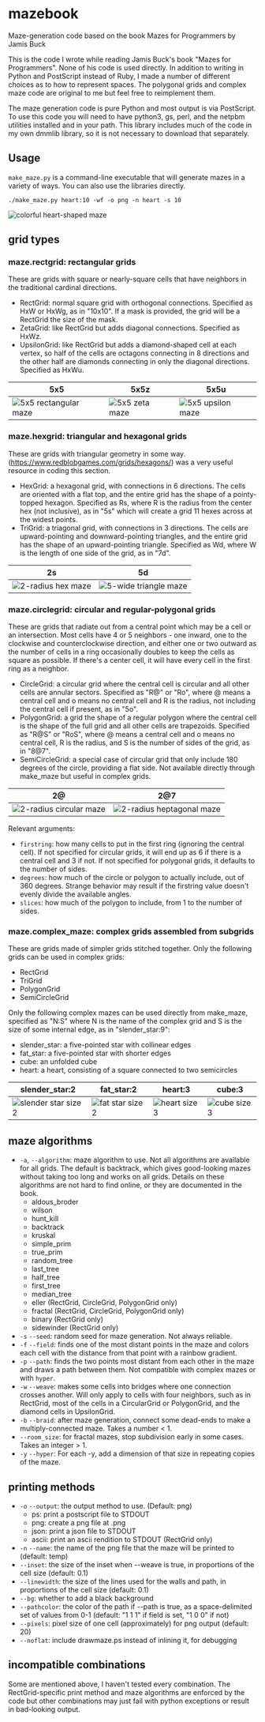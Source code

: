 # mazebook
Maze-generation code based on the book Mazes for Programmers by Jamis Buck

This is the code I wrote while reading Jamis Buck's book "Mazes for
Programmers".  None of his code is used directly.  In addition to writing
in Python and PostScript instead of Ruby, I made a number of different
choices as to how to represent spaces.  The polygonal grids and complex
maze code are original to me but feel free to reimplement them.

The maze generation code is pure Python and most output is via PostScript.
To use this code you will need to have python3, gs, perl, and the netpbm
utilities installed and in your path.  This library includes much of the
code in my own dmmlib library, so it is not necessary to download that
separately.

## Usage
`make_maze.py` is a command-line executable that will generate mazes in a
variety of ways.  You can also use the libraries directly.

`./make_maze.py heart:10 -wf -o png -n heart -s 10`

![colorful heart-shaped maze](images/heart.png)

## grid types

### maze.rectgrid: rectangular grids

These are grids with square or nearly-square cells that have neighbors in the
traditional cardinal directions.

* RectGrid: normal square grid with orthogonal connections.  Specified as HxW or HxWg, as in "10x10".  If a mask is provided, the grid will be a RectGrid the size of the mask.
* ZetaGrid: like RectGrid but adds diagonal connections. Specified as HxWz.
* UpsilonGrid: like RectGrid but adds a diamond-shaped cell at each vertex, so half of the cells are octagons connecting in 8 directions and the other half are diamonds connecting in only the diagonal directions.  Specified as HxWu.

| 5x5 | 5x5z | 5x5u |
|--|--|--|
| ![5x5 rectangular maze](images/5x5.png) | ![5x5 zeta maze](images/5x5z.png) | ![5x5 upsilon maze](images/5x5u.png)|

### maze.hexgrid: triangular and hexagonal grids

These are grids with triangular geometry in some way.  (https://www.redblobgames.com/grids/hexagons/) was a very useful resource in coding this section.

* HexGrid: a hexagonal grid, with connections in 6 directions. The cells are oriented with a flat top, and the entire grid has the shape of a pointy-topped hexagon.  Specified as Rs, where R is the radius from the center hex (not inclusive), as in "5s" which will create a grid 11 hexes across at the widest points.
* TriGrid: a triagonal grid, with connections in 3 directions.  The cells are upward-pointing and downward-pointing triangles, and the entire grid has the shape of an upward-pointing triangle.  Specified as Wd, where W is the length of one side of the grid, as in "7d".

| 2s | 5d |
|--|--|
| ![2-radius hex maze](images/2s.png) | ![5-wide triangle maze](images/5d.png) |

### maze.circlegrid: circular and regular-polygonal grids

These are grids that radiate out from a central point which may be a cell or
an intersection.  Most cells have 4 or 5 neighbors - one inward, one to the
clockwise and counterclockwise direction, and either one or two outward
as the number of cells in a ring occasionally doubles to keep the cells
as square as possible.  If there's a center cell, it will have every cell
in the first ring as a neighbor.

* CircleGrid: a circular grid where the central cell is circular and all other cells are annular sectors.  Specified as "R@" or "Ro", where @ means a central cell and o means no central cell and R is the radius, not including the central cell if present, as in "5o".
* PolygonGrid: a grid the shape of a regular polygon where the central cell is the shape of the full grid and all other cells are trapezoids.  Specified as "R@S" or "RoS", where @ means a central cell and o means no central cell, R is the radius, and S is the number of sides of the grid, as in "8@7".
* SemiCircleGrid: a special case of circular grid that only include 180 degrees of the circle, providing a flat side.  Not available directly through make_maze but useful in complex grids.

| 2@ | 2@7 |
|--|--|
| ![2-radius circular maze](images/2@.png) | ![2-radius heptagonal maze](images/2@7.png) |

Relevant arguments:
* `firstring`: how many cells to put in the first ring (ignoring the central cell).  If not specified for circular grids, it will end up as 6 if there is a central cell and 3 if not.  If not specified for polygonal grids, it defaults to the number of sides.
* `degrees`: how much of the circle or polygon to actually include, out of 360 degrees.  Strange behavior may result if the firstring value doesn't evenly divide the available angles.
* `slices`: how much of the polygon to include, from 1 to the number of sides.

### maze.complex_maze: complex grids assembled from subgrids

These are grids made of simpler grids stitched together.  Only the following grids can be used in complex grids:
* RectGrid
* TriGrid
* PolygonGrid
* SemiCircleGrid

Only the following complex mazes can be used directly from make_maze, specified as "N:S" where N is the name of the complex grid and S is the size of some internal edge, as in "slender_star:9":
* slender_star: a five-pointed star with collinear edges
* fat_star: a five-pointed star with shorter edges
* cube: an unfolded cube
* heart: a heart, consisting of a square connected to two semicircles

| slender_star:2 | fat_star:2 | heart:3 | cube:3 |
|--|--|--|--|
| ![slender star size 2](images/slender_star-2.png) | ![fat star size 2](images/fat_star-2.png) | ![heart size 3](images/heart-3.png) | ![cube size 3](images/cube-3.png) |

## maze algorithms

* `-a`, `--algorithm`: maze algorithm to use.  Not all algorithms are available for all grids.  The default is backtrack, which gives good-looking mazes without taking too long and works on all grids.  Details on these algorithms are not hard to find online, or they are documented in the book.
  - aldous_broder
  - wilson
  - hunt_kill
  - backtrack
  - kruskal
  - simple_prim
  - true_prim
  - random_tree
  - last_tree
  - half_tree
  - first_tree
  - median_tree
  - eller (RectGrid, CircleGrid, PolygonGrid only)
  - fractal (RectGrid, CircleGrid, PolygonGrid only)
  - binary (RectGrid only)
  - sidewinder (RectGrid only)
* `-s` `--seed`: random seed for maze generation.  Not always reliable.
* `-f` `--field`: finds one of the most distant points in the maze and colors each cell with the distance from that point with a rainbow gradient.
* `-p` `--path`: finds the two points most distant from each other in the maze and draws a path between them.  Not compatible with complex mazes or with `hyper`.
* `-w` `--weave`: makes some cells into bridges where one connection crosses another.  Will only apply to cells with four neighbors, such as in RectGrid, most of the cells in a CircularGrid or PolygonGrid, and the diamond cells in UpsilonGrid.
* `-b` `--braid`: after maze generation, connect some dead-ends to make a multiply-connected maze.  Takes a number < 1.
* `--room_size`: for fractal mazes, stop subdivision early in some cases.  Takes an integer > 1.
* `-y` `--hyper`: For each -y, add a dimension of that size in repeating copies of the maze.

## printing methods

* `-o` `--output`: the output method to use.  (Default: png)
  - ps: print a postscript file to STDOUT
  - png: create a png file at <name>.png
  - json: print a json file to STDOUT
  - ascii: print an ascii rendition to STDOUT (RectGrid only)
* `-n` `--name`: the name of the png file that the maze will be printed to (default: temp)
* `--inset`: the size of the inset when --weave is true, in proportions of the cell size (default: 0.1)
* `--linewidth`: the size of the lines used for the walls and path, in proportions of the cell size (default: 0.1)
* `--bg`: whether to add a black background
* `--pathcolor`: the color of the path if --path is true, as a space-delimited set of values from 0-1 (default: "1 1 1" if field is set, "1 0 0" if not)
* `--pixels`: pixel size of one cell (approximately) for png output (default: 20)
* `--noflat`: include drawmaze.ps instead of inlining it, for debugging

## incompatible combinations

Some are mentioned above, I haven't tested every combination.  The 
RectGrid-specific print method and maze algorithms are enforced by the code
but other combinations may just fail with python exceptions or result in
bad-looking output.
